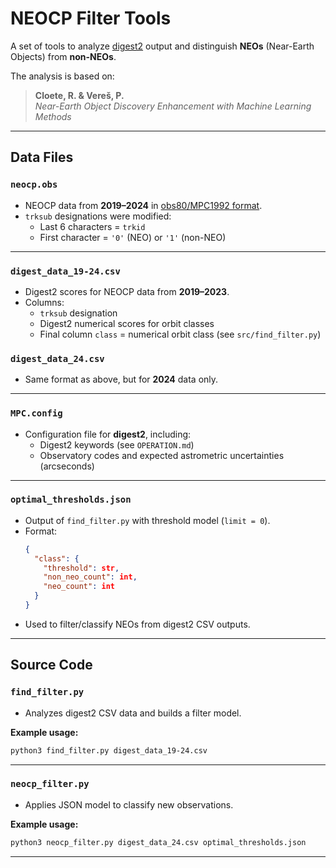 # NEOCP Filter Tools

A set of tools to analyze [digest2](https://www.minorplanetcenter.net/iau/info/digest.html) output and distinguish **NEOs** (Near-Earth Objects) from **non-NEOs**.

The analysis is based on:

> **Cloete, R. & Vereš, P.**  
> *Near-Earth Object Discovery Enhancement with Machine Learning Methods*

---

## Data Files

### `neocp.obs`
- NEOCP data from **2019–2024** in [obs80/MPC1992 format](https://minorplanetcenter.net/iau/info/OpticalObs.html).
- `trksub` designations were modified:
  - Last 6 characters = `trkid`
  - First character = `'0'` (NEO) or `'1'` (non-NEO)

---

### `digest_data_19-24.csv`
- Digest2 scores for NEOCP data from **2019–2023**.
- Columns:
  - `trksub` designation
  - Digest2 numerical scores for orbit classes
  - Final column `class` = numerical orbit class (see `src/find_filter.py`)

### `digest_data_24.csv`
- Same format as above, but for **2024** data only.

---

### `MPC.config`
- Configuration file for **digest2**, including:
  - Digest2 keywords (see `OPERATION.md`)
  - Observatory codes and expected astrometric uncertainties (arcseconds)

---

### `optimal_thresholds.json`
- Output of `find_filter.py` with threshold model (`limit = 0`).
- Format:
  ```json
  {
    "class": {
      "threshold": str,
      "non_neo_count": int,
      "neo_count": int
    }
  }
  ```
- Used to filter/classify NEOs from digest2 CSV outputs.

---

## Source Code

### `find_filter.py`
- Analyzes digest2 CSV data and builds a filter model.

**Example usage:**
```bash
python3 find_filter.py digest_data_19-24.csv
```

---

### `neocp_filter.py`
- Applies JSON model to classify new observations.

**Example usage:**
```bash
python3 neocp_filter.py digest_data_24.csv optimal_thresholds.json
```

---

